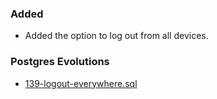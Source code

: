 ### Added
- Added the option to log out from all devices.

### Postgres Evolutions
- [139-logout-everywhere.sql](conf/evolutions/139-logout-everywhere.sql)

